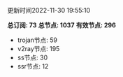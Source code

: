 更新时间2022-11-30 19:55:10

**总订阅: 73**
**总节点: 1037**
**有效节点: 296**
- trojan节点: 59
- v2ray节点: 195
- ss节点: 30
- ssr节点: 12
